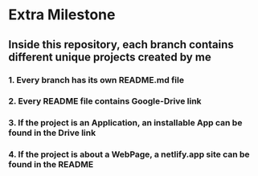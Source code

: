 # Extra Milestone

## Inside this repository, each branch contains different unique projects created by me

### 1. Every branch has its own README.md file
### 2. Every README file contains Google-Drive link
### 3. If the project is an Application, an installable App can be found in the Drive link
### 4. If the project is about a WebPage, a netlify.app site can be found in the README
